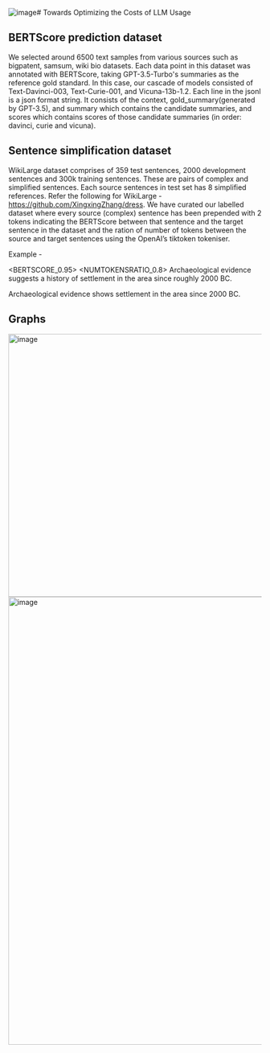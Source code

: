 ![image](https://github.com/apoorvumang/llm-cogs/assets/1957903/09ccbfcb-eb83-4915-9e96-09b5e9858c1f)# Towards Optimizing the Costs of LLM Usage

## BERTScore prediction dataset

We selected around 6500 text samples from various sources such as bigpatent, samsum, wiki bio datasets. Each data point in this dataset was annotated with BERTScore, taking GPT-3.5-Turbo's summaries as the reference gold standard. In this case, our cascade of models consisted of Text-Davinci-003, Text-Curie-001, and Vicuna-13b-1.2. Each line in the jsonl is a json format string. It consists of the context, gold_summary(generated by GPT-3.5), and summary which contains the candidate summaries, and scores which contains scores of those candidate summaries (in order: davinci, curie and vicuna).

## Sentence simplification dataset

WikiLarge dataset comprises of 359 test sentences, 2000 development sentences and 300k training sentences. These are pairs of complex and simplified sentences. Each source sentences in test set has 8 simplified references. Refer the following for WikiLarge - https://github.com/XingxingZhang/dress. We have curated our labelled dataset where every source (complex) sentence has been prepended with 2 tokens indicating the BERTScore between that sentence and the target sentence in the dataset and the ration of number of tokens between the source and target sentences using the OpenAI’s tiktoken tokeniser.

Example -

<BERTSCORE_0.95> <NUMTOKENSRATIO_0.8> Archaeological evidence
suggests a history of settlement in the area since roughly 2000 BC.

Archaeological evidence shows settlement in the area since 2000 BC.



## Graphs

<img width="523" alt="image" src="https://github.com/apoorvumang/llm-cogs/assets/1957903/dd674258-e62e-4690-a728-ea6820a0f6d3">

<img width="891" alt="image" src="https://github.com/apoorvumang/llm-cogs/assets/1957903/d3784f49-e099-4af7-946b-a35467061d33">

